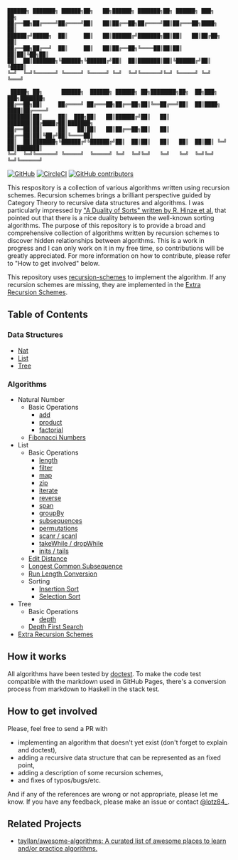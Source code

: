 ```
██████╗ ███████╗ ██████╗██╗   ██╗██████╗ ███████╗██╗ ██████╗ ███╗   ██╗
██╔══██╗██╔════╝██╔════╝██║   ██║██╔══██╗██╔════╝██║██╔═══██╗████╗  ██║
██████╔╝█████╗  ██║     ██║   ██║██████╔╝███████╗██║██║   ██║██╔██╗ ██║
██╔══██╗██╔══╝  ██║     ██║   ██║██╔══██╗╚════██║██║██║   ██║██║╚██╗██║
██║  ██║███████╗╚██████╗╚██████╔╝██║  ██║███████║██║╚██████╔╝██║ ╚████║
╚═╝  ╚═╝╚══════╝ ╚═════╝ ╚═════╝ ╚═╝  ╚═╝╚══════╝╚═╝ ╚═════╝ ╚═╝  ╚═══╝

 █████╗ ██╗      ██████╗  ██████╗ ██████╗ ██╗████████╗██╗  ██╗███╗   ███╗███████╗
██╔══██╗██║     ██╔════╝ ██╔═══██╗██╔══██╗██║╚══██╔══╝██║  ██║████╗ ████║██╔════╝
███████║██║     ██║  ███╗██║   ██║██████╔╝██║   ██║   ███████║██╔████╔██║███████╗
██╔══██║██║     ██║   ██║██║   ██║██╔══██╗██║   ██║   ██╔══██║██║╚██╔╝██║╚════██║
██║  ██║███████╗╚██████╔╝╚██████╔╝██║  ██║██║   ██║   ██║  ██║██║ ╚═╝ ██║███████║
╚═╝  ╚═╝╚══════╝ ╚═════╝  ╚═════╝ ╚═╝  ╚═╝╚═╝   ╚═╝   ╚═╝  ╚═╝╚═╝     ╚═╝╚══════╝
```

[![GitHub](https://img.shields.io/github/license/lotz84/recursion-algorithms)](LICENSE)
[![CircleCI](https://img.shields.io/circleci/build/gh/lotz84/recursion-algorithms)](https://app.circleci.com/pipelines/github/lotz84/recursion-algorithms)
[![GitHub contributors](https://img.shields.io/github/contributors/lotz84/recursion-algorithms)](https://github.com/lotz84/recursion-algorithms/graphs/contributors)

This respository is a collection of various algorithms written using recursion schemes. Recursion schemes brings a brilliant perspective guided by Category Theory to recursive data structures and algorithms. I was particularly impressed by ["A Duality of Sorts" written by R. Hinze et al.](https://www.semanticscholar.org/paper/A-Duality-of-Sorts-Hinze-Magalh%C3%A3es/62a1d9ecaea95fbceb42c644ca38dd577b85fe4d) that pointed out that there is a nice duality between the well-known sorting algorithms. The purpose of this repository is to provide a broad and comprehensive collection of algorithms written by recursion schemes to discover hidden relationships between algorithms. This is a work in progress and I can only work on it in my free time, so contributions will be greatly appreciated. For more information on how to contribute, please refer to "How to get involved" below.

This repository uses [recursion-schemes](https://hackage.haskell.org/package/recursion-schemes) to implement the algorithm. If any recursion schemes are missing, they are implemented in the [Extra Recursion Schemes](RecursionSchemes/Extra.md).

## Table of Contents
### Data Structures
- [Nat](DataStructures/Nat.md)
- [List](DataStructures/List.md)
- [Tree](DataStructures/Tree.md)

### Algorithms
- Natural Number
  - Basic Operations
    - [add](Algorithms/Nat/BasicOperations/Add.md)
    - [product](Algorithms/Nat/BasicOperations/Product.md)
    - [factorial](Algorithms/Nat/BasicOperations/Factorial.md)
  - [Fibonacci Numbers](Algorithms/Nat/Fibonacci.md)
- List
  - Basic Operations
    - [length](Algorithms/List/BasicOperations/Length.md)
    - [filter](Algorithms/List/BasicOperations/Filter.md)
    - [map](Algorithms/List/BasicOperations/Map.md)
    - [zip](Algorithms/List/BasicOperations/Zip.md)
    - [iterate](Algorithms/List/BasicOperations/Iterate.md)
    - [reverse](Algorithms/List/BasicOperations/Reverse.md)
    - [span](Algorithms/List/BasicOperations/Span.md)
    - [groupBy](Algorithms/List/BasicOperations/GroupBy.md)
    - [subsequences](Algorithms/List/BasicOperations/Subsequences.md)
    - [permutations](Algorithms/List/BasicOperations/Permutations.md)
    - [scanr / scanl](Algorithms/List/BasicOperations/Scanr.md)
    - [takeWhile / dropWhile](Algorithms/List/BasicOperations/TakeWhile.md)
    - [inits / tails](Algorithms/List/BasicOperations/Inits.md)
  - [Edit Distance](Algorithms/List/EditDistance.md)
  - [Longest Common Subsequence](Algorithms/List/LongestCommonSubsequence.md)
  - [Run Length Conversion](Algorithms/List/RunLengthConversion.md)
  - Sorting
    - [Insertion Sort](Algorithms/List/Sorting/InsertionSort.md)
    - [Selection Sort](Algorithms/List/Sorting/SelectionSort.md)
- Tree
  - Basic Operations
    - [depth](Algorithms/Tree/BasicOperations/Depth.md)
  - [Depth First Search](Algorithms/Tree/DepthFirstSearch.md)
- [Extra Recursion Schemes](RecursionSchemes/Extra.md)

## How it works
All algorithms have been tested by [doctest](https://hackage.haskell.org/package/doctest). To make the code test compatible with the markdown used in GitHub Pages, there's a conversion process from markdown to Haskell in the stack test.

## How to get involved
Please, feel free to send a PR with

- implementing an algorithm that doesn't yet exist (don't forget to explain and doctest),
- adding a recursive data structure that can be represented as an fixed point,
- adding a description of some recursion schemes,
- and fixes of typos/bugs/etc.

And if any of the references are wrong or not appropriate, please let me know. If you have any feedback, please make an issue or contact [@lotz84\_](https://twitter.com/lotz84_).

## Related Projects
- [tayllan/awesome-algorithms: A curated list of awesome places to learn and/or practice algorithms.](https://github.com/tayllan/awesome-algorithms)
